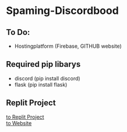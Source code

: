 # Spaming-Discordbood

## To Do:
- Hostingplatform (Firebase, GITHUB website)


## Required pip libarys
- discord (pip install discord)
- flask (pip install flask)

## Replit Project
[to Replit Project](https://replit.com/@Sheller2003/Spaming-Discordbood#README.md)<br>
[to Website](https://Spaming-Discordbood.sheller2003.repl.co)